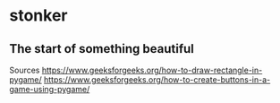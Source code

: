 # stonker

## The start of something beautiful

Sources
https://www.geeksforgeeks.org/how-to-draw-rectangle-in-pygame/
https://www.geeksforgeeks.org/how-to-create-buttons-in-a-game-using-pygame/
